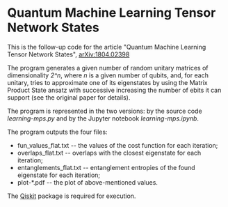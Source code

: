 # Quantum Machine Learning Tensor Network States
This is the follow-up code for the article "Quantum Machine Learning Tensor Network States",	[arXiv:1804.02398](https://arxiv.org/abs/1804.02398) 

The program generates a given number of random unitary matrices of dimensionality *2^n*, where *n* is a given number of qubits, and, for each unitary, tries to approximate one of its eigenstates by using the Matrix Product State ansatz with successive increasing the number of ebits it can support (see the original paper for details).


The program is represented in the two versions: by the source code *learning-mps.py* and by the Jupyter notebook *learning-mps.ipynb*.

The program outputs the four files:
- fun_values_flat.txt -- the values of the cost function for each iteration;
- overlaps_flat.txt -- overlaps with the closest eigenstate for each iteration;
- entanglements_flat.txt -- entanglement entropies of the found eigenstate for each iteration;
- plot-*.pdf -- the plot of above-mentioned values.

The [Qiskit](https://github.com/Qiskit) package is required for execution.
